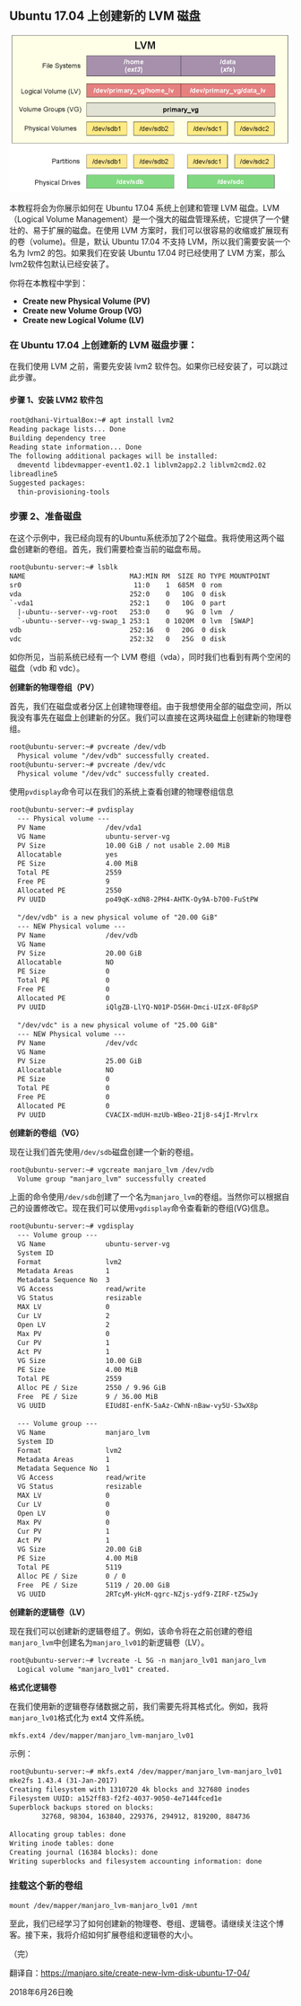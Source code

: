 ## Ubuntu 17.04 上创建新的 LVM 磁盘

![lvm on ubuntu](images/lvm-structure.png)

本教程将会为你展示如何在 Ubuntu 17.04 系统上创建和管理 LVM 磁盘。LVM（Logical Volume Management）是一个强大的磁盘管理系统，它提供了一个健壮的、易于扩展的磁盘。在使用 LVM 方案时，我们可以很容易的收缩或扩展现有的卷（volume)。但是，默认 Ubuntu 17.04 不支持 LVM，所以我们需要安装一个名为 lvm2 的包。如果我们在安装 Ubuntu 17.04 时已经使用了 LVM 方案，那么 lvm2软件包默认已经安装了。

你将在本教程中学到：

- **Create new Physical Volume (PV)**
- **Create new Volume Group (VG)**
- **Create new Logical Volume (LV)**

### 在 Ubuntu 17.04 上创建新的 LVM 磁盘步骤：

在我们使用 LVM 之前，需要先安装 lvm2 软件包。如果你已经安装了，可以跳过此步骤。

#### 步骤 1、安装 LVM2 软件包
```
root@dhani-VirtualBox:~# apt install lvm2
Reading package lists... Done
Building dependency tree       
Reading state information... Done
The following additional packages will be installed:
  dmeventd libdevmapper-event1.02.1 liblvm2app2.2 liblvm2cmd2.02 libreadline5
Suggested packages:
  thin-provisioning-tools
```

### 步骤 2、准备磁盘

在这个示例中，我已经向现有的Ubuntu系统添加了2个磁盘。我将使用这两个磁盘创建新的卷组。首先，我们需要检查当前的磁盘布局。
```
root@ubuntu-server:~# lsblk
NAME                          MAJ:MIN RM  SIZE RO TYPE MOUNTPOINT
sr0                            11:0    1  685M  0 rom  
vda                           252:0    0   10G  0 disk 
`-vda1                        252:1    0   10G  0 part 
  |-ubuntu--server--vg-root   253:0    0    9G  0 lvm  /
  `-ubuntu--server--vg-swap_1 253:1    0 1020M  0 lvm  [SWAP]
vdb                           252:16   0   20G  0 disk 
vdc                           252:32   0   25G  0 disk 
```

如你所见，当前系统已经有一个 LVM 卷组（vda），同时我们也看到有两个空闲的磁盘（vdb 和 vdc）。

**创建新的物理卷组（PV）**

首先，我们在磁盘或者分区上创建物理卷组。由于我想使用全部的磁盘空间，所以我没有事先在磁盘上创建新的分区。我们可以直接在这两块磁盘上创建新的物理卷组。
```
root@ubuntu-server:~# pvcreate /dev/vdb
  Physical volume "/dev/vdb" successfully created.
root@ubuntu-server:~# pvcreate /dev/vdc
  Physical volume "/dev/vdc" successfully created.
```

使用`pvdisplay`命令可以在我们的系统上查看创建的物理卷组信息
```
root@ubuntu-server:~# pvdisplay
  --- Physical volume ---
  PV Name               /dev/vda1
  VG Name               ubuntu-server-vg
  PV Size               10.00 GiB / not usable 2.00 MiB
  Allocatable           yes 
  PE Size               4.00 MiB
  Total PE              2559
  Free PE               9
  Allocated PE          2550
  PV UUID               po49qK-xdN8-2PH4-AHTK-Oy9A-b700-FuStPW
   
  "/dev/vdb" is a new physical volume of "20.00 GiB"
  --- NEW Physical volume ---
  PV Name               /dev/vdb
  VG Name               
  PV Size               20.00 GiB
  Allocatable           NO
  PE Size               0   
  Total PE              0
  Free PE               0
  Allocated PE          0
  PV UUID               iQlgZB-LlYQ-N01P-D56H-Dmci-UIzX-0F8pSP
   
  "/dev/vdc" is a new physical volume of "25.00 GiB"
  --- NEW Physical volume ---
  PV Name               /dev/vdc
  VG Name               
  PV Size               25.00 GiB
  Allocatable           NO
  PE Size               0   
  Total PE              0
  Free PE               0
  Allocated PE          0
  PV UUID               CVACIX-mdUH-mzUb-WBeo-2Ij8-s4jI-Mrvlrx
```

**创建新的卷组（VG）**

现在让我们首先使用`/dev/sdb`磁盘创建一个新的卷组。
```
root@ubuntu-server:~# vgcreate manjaro_lvm /dev/vdb
  Volume group "manjaro_lvm" successfully created
```

上面的命令使用`/dev/sdb`创建了一个名为`manjaro_lvm`的卷组。当然你可以根据自己的设置修改它。现在我们可以使用`vgdisplay`命令查看新的卷组(VG)信息。
```
root@ubuntu-server:~# vgdisplay
  --- Volume group ---
  VG Name               ubuntu-server-vg
  System ID             
  Format                lvm2
  Metadata Areas        1
  Metadata Sequence No  3
  VG Access             read/write
  VG Status             resizable
  MAX LV                0
  Cur LV                2
  Open LV               2
  Max PV                0
  Cur PV                1
  Act PV                1
  VG Size               10.00 GiB
  PE Size               4.00 MiB
  Total PE              2559
  Alloc PE / Size       2550 / 9.96 GiB
  Free  PE / Size       9 / 36.00 MiB
  VG UUID               EIUd8I-enfK-5aAz-CWhN-nBaw-vy5U-S3wX8p
   
  --- Volume group ---
  VG Name               manjaro_lvm
  System ID             
  Format                lvm2
  Metadata Areas        1
  Metadata Sequence No  1
  VG Access             read/write
  VG Status             resizable
  MAX LV                0
  Cur LV                0
  Open LV               0
  Max PV                0
  Cur PV                1
  Act PV                1
  VG Size               20.00 GiB
  PE Size               4.00 MiB
  Total PE              5119
  Alloc PE / Size       0 / 0   
  Free  PE / Size       5119 / 20.00 GiB
  VG UUID               2RTcyM-yHcM-qgrc-NZjs-ydf9-ZIRF-tZ5wJy
```

**创建新的逻辑卷（LV）**

现在我们可以创建新的逻辑卷组了。例如，该命令将在之前创建的卷组`manjaro_lvm`中创建名为`manjaro_lv01`的新逻辑卷（LV）。
```
root@ubuntu-server:~# lvcreate -L 5G -n manjaro_lv01 manjaro_lvm
  Logical volume "manjaro_lv01" created.
```

**格式化逻辑卷**

在我们使用新的逻辑卷存储数据之前，我们需要先将其格式化。例如，我将`manjaro_lv01`格式化为 ext4 文件系统。
```
mkfs.ext4 /dev/mapper/manjaro_lvm-manjaro_lv01
```
示例：
```
root@ubuntu-server:~# mkfs.ext4 /dev/mapper/manjaro_lvm-manjaro_lv01 
mke2fs 1.43.4 (31-Jan-2017)
Creating filesystem with 1310720 4k blocks and 327680 inodes
Filesystem UUID: a152ff83-f2f2-4037-9050-4e7144fced1e
Superblock backups stored on blocks: 
        32768, 98304, 163840, 229376, 294912, 819200, 884736

Allocating group tables: done                            
Writing inode tables: done                            
Creating journal (16384 blocks): done
Writing superblocks and filesystem accounting information: done
```

### 挂载这个新的卷组
```
mount /dev/mapper/manjaro_lvm-manjaro_lv01 /mnt
```

至此，我们已经学习了如何创建新的物理卷、卷组、逻辑卷。请继续关注这个博客。接下来，我将介绍如何扩展卷组和逻辑卷的大小。

（完）

翻译自：<https://manjaro.site/create-new-lvm-disk-ubuntu-17-04/>

2018年6月26日晚 
